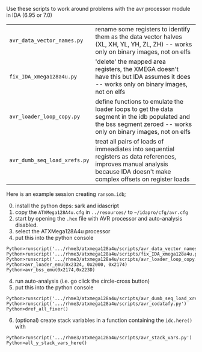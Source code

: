 Use these scripts to work around problems with the avr processor module in IDA (6.95 or 7.0)

| | |
|---------|--------------------------------------------|
| `avr_data_vector_names.py` | rename some registers to identify them as the data vector halves (XL, XH, YL, YH, ZL, ZH) -- works only on binary images, not on elfs |
| `fix_IDA_xmega128a4u.py` | 'delete' the mapped area registers, the XMEGA doesn't have this but IDA assumes it does -- works only on binary images, not on elfs |
| `avr_loader_loop_copy.py` | define functions to emulate the loader loops to get the data segment in the idb populated and the bss segment zeroed -- works only on binary images, not on elfs |
| `avr_dumb_seq_load_xrefs.py` | treat all pairs of loads of immeadiates into sequential registers as data references, improves manual analysis because IDA doesn't make complex offsets on register loads || `avr2idacfg.py` | convert ATFD (basically XML) processor definitions from Atmel into IDA Pro in an `avr.cfg` |

Here is an example session creating `ransom.idb`;

0. install the python deps: sark and idascript
0. copy the `ATXMega128A4u.cfg` in `../resources/` to `~/idapro/cfg/avr.cfg`
1. start by opening the `.hex` file with AVR processor and auto-analysis disabled.
2. select the ATXMega128A4u processor
3. put this into the python console

```
Python>runscript('.../rhme3/atxmega128a4u/scripts/avr_data_vector_names.py')
Python>runscript('.../rhme3/atxmega128a4u/scripts/fix_IDA_xmega128a4u.py')
Python>runscript('.../rhme3/atxmega128a4u/scripts/avr_loader_loop_copy.py')
Python>avr_loader_emu(0x2324, 0x2000, 0x2174)
Python>avr_bss_emu(0x2174,0x223D)
```

4. run auto-analysis (i.e. go click the circle-cross button)
5. put this into the python console

```
Python>runscript('.../rhme3/atxmega128a4u/scripts/avr_dumb_seq_load_xrefs.py')
Python>runscript('.../rhme3/atxmega128a4u/scripts/avr_codatafy.py')
Python>dref_all_fixer()
```

6. (optional) create stack variables in a function containing the `idc.here()` with
```
Python>runscript('.../rhme3/atxmega128a4u/scripts/avr_stack_vars.py')
Python>all_y_stack_vars_here()
```

